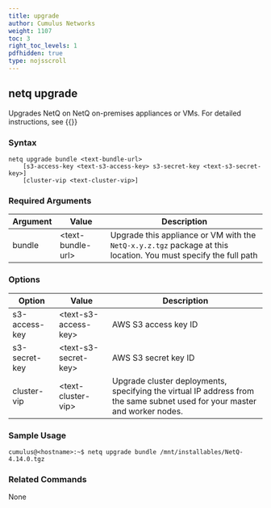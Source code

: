 ```yaml
---
title: upgrade
author: Cumulus Networks
weight: 1107
toc: 3
right_toc_levels: 1
pdfhidden: true
type: nojsscroll
---
```


## netq upgrade

Upgrades NetQ on NetQ on-premises appliances or VMs. For detailed instructions, see {{<link title="Upgrade NetQ Virtual Machines" text="Upgrade NetQ Virtual Machines">}}

### Syntax

```
netq upgrade bundle <text-bundle-url>
    [s3-access-key <text-s3-access-key> s3-secret-key <text-s3-secret-key>]
    [cluster-vip <text-cluster-vip>]
```

### Required Arguments

| Argument | Value | Description |
| ---- | ---- | ---- |
| bundle | \<text-bundle-url\> | Upgrade this appliance or VM with the `NetQ-x.y.z.tgz` package at this location. You must specify the full path |

### Options

| Option | Value | Description |
| ---- | ---- | ---- |
| s3-access-key | \<text-s3-access-key\> | AWS S3 access key ID |
| s3-secret-key| \<text-s3-secret-key\>| AWS S3 secret key ID |
| cluster-vip| \<text-cluster-vip\>| Upgrade cluster deployments, specifying the virtual IP address from the same subnet used for your master and worker nodes.|

### Sample Usage

```
cumulus@<hostname>:~$ netq upgrade bundle /mnt/installables/NetQ-4.14.0.tgz
```

### Related Commands

None
